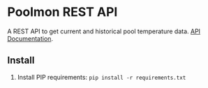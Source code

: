 # Poolmon REST API

A REST API to get current and historical pool temperature data. [API Documentation](http://docs.pooltempurature.apiary.io/).

## Install
1. Install PIP requirements: `pip install -r requirements.txt`
